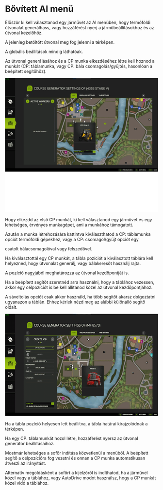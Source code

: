 # Bővített AI menü

  
  
Először ki kell választanod egy járművet az AI menüben, hogy termőföldi útvonalat generálhass, vagy hozzáférést nyerj a járműbeállításokhoz és az útvonal kezelőhöz.  
  
A jelenleg betöltött útvonal meg fog jelenni a térképen.  
  
A globális beállítások mindig láthatóak.  
  
Az útvonal generálásához és a CP munka elkezdéséhez létre kell hoznod a munkát (CP: táblamunka, vagy CP: bála csomagolás/gyűjtés, hasonlóan a beépített segítőhöz).  
  


![Image](../assets/images/startjobmenuhelp_0_0_1024_895.png)

  
  
Hogy elkezdd az első CP munkát, ki kell választanod egy járművet és egy lehetséges, érvényes munkagépet, ami a munkához támogatott.  
  
Azután a munka létrehozására kattintva kiválaszthatod a CP: táblamunka opciót termőföldi gépekhez, vagy a CP: csomagol/gyűjt opciót egy   
  
csatolt bálacsomagolóval vagy felszedővel.  
  


  
  
Ha kiválasztottál egy CP munkát, a tábla pozíciót a kiválasztott táblára kell helyezned, hogy útvonalat generálj, vagy bálakeresőt használj rajta.  
  
A pozíció nagyjából meghatározza az útvonal kezdőpontját is.  
  
Ha a beépített segítőt szeretnéd arra használni, hogy a táblához vezessen, akkor egy célpozíciót is be kell állítanod közel az útvonal kezdőpontjához.  
  
A sáveltolás opciót csak akkor használd, ha több segítőt akarsz dolgoztatni ugyanazon a táblán. Ehhez kérlek nézd meg az alábbi különálló segítő oldalt.  
  


![Image](../assets/images/readyjobmenuhelp_0_0_765_510.png)

  
  
Ha a tábla pozíció helyesen lett beállítva, a tábla határai kirajzolódnak a térképen.  
  
Ha egy  CP: táblamunkát hozol létre, hozzáférést nyersz az útvonal generátor beállításaihoz.  
  


  
  
Mostmár lehetséges a sofőr indítása közvetlenül a menüből. A beépített segítő a célpozícióra fog vezetni és onnan a CP munka automatikusan átveszi az irányítást.  
  
Alternatív megoldásként a sofőrt a kijelzőről is indíthatod, ha a járművel közel vagy a táblához, vagy AutoDrive modot használsz, hogy a CP munkát közel vidd a táblához.  
  


